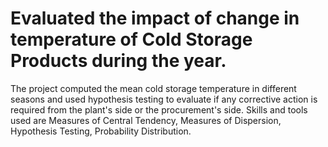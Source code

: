 # Evaluated the impact of change in temperature of Cold Storage Products during the year.

The project computed the mean cold storage temperature in different seasons and used hypothesis testing to evaluate if any corrective action is required from the plant's side or the procurement's side. Skills and tools used are Measures of Central Tendency, Measures of Dispersion, Hypothesis Testing, Probability Distribution.
